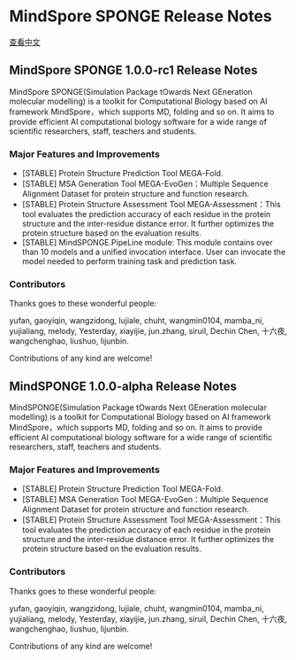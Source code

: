 # MindSpore SPONGE Release Notes

[查看中文](./RELEASE_CN.md)

## MindSpore SPONGE 1.0.0-rc1 Release Notes

MindSpore SPONGE(Simulation Package tOwards Next GEneration molecular modelling) is a toolkit for Computational Biology based on AI framework MindSpore，which supports MD, folding and so on. It aims to provide efficient AI computational biology software for a wide range of scientific researchers, staff, teachers and students.

### Major Features and Improvements

- [STABLE] Protein Structure Prediction Tool MEGA-Fold.
- [STABLE] MSA Generation Tool MEGA-EvoGen：Multiple Sequence Alignment Dataset for protein structure and function research.
- [STABLE] Protein Structure Assessment Tool MEGA-Assessment：This tool evaluates the prediction accuracy of each residue in the protein structure and the inter-residue distance error. It further optimizes the protein structure based on the evaluation results.
- [STABLE] MindSPONGE.PipeLine module: This module contains over than 10 models and a unified invocation interface. User can invocate the model needed to perform training task and prediction task.

### Contributors

Thanks goes to these wonderful people:

yufan, gaoyiqin, wangzidong, lujiale, chuht, wangmin0104, mamba_ni, yujialiang, melody, Yesterday, xiayijie, jun.zhang, siruil, Dechin Chen, 十六夜, wangchenghao, liushuo, lijunbin.

Contributions of any kind are welcome!

## MindSPONGE 1.0.0-alpha Release Notes

MindSPONGE(Simulation Package tOwards Next GEneration molecular modelling) is a toolkit for Computational Biology based on AI framework MindSpore，which supports MD, folding and so on. It aims to provide efficient AI computational biology software for a wide range of scientific researchers, staff, teachers and students.

### Major Features and Improvements

- [STABLE] Protein Structure Prediction Tool MEGA-Fold.
- [STABLE] MSA Generation Tool MEGA-EvoGen：Multiple Sequence Alignment Dataset for protein structure and function research.
- [STABLE] Protein Structure Assessment Tool MEGA-Assessment：This tool evaluates the prediction accuracy of each residue in the protein structure and the inter-residue distance error. It further optimizes the protein structure based on the evaluation results.

### Contributors

Thanks goes to these wonderful people:

yufan, gaoyiqin, wangzidong, lujiale, chuht, wangmin0104, mamba_ni, yujialiang, melody, Yesterday, xiayijie, jun.zhang, siruil, Dechin Chen, 十六夜, wangchenghao, liushuo, lijunbin.

Contributions of any kind are welcome!
